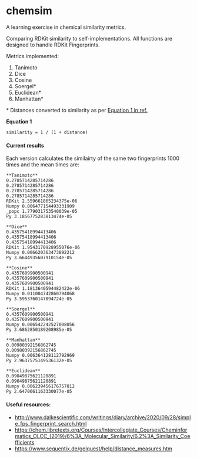 # chemsim

A learning exercise in chemical similarity metrics.

Comparing RDKit similarity to self-implementations. All functions are designed to handle RDKit Fingerprints.

Metrics implemented:

1. Tanimoto
2. Dice
3. Cosine
4. Soergel\*
5. Euclidean\*
6. Manhattan\*

\* Distances converted to similarity as per [Equation 1 in ref.](https://jcheminf.biomedcentral.com/articles/10.1186/s13321-015-0069-3)

**Equation 1**

```
similarity = 1 / (1 + distance)
```

#### Current results

Each version calculates the similairty of the same two fingerprints 1000 times and the mean times are:

```
**Tanimoto**
0.2785714285714286
0.2785714285714286
0.2785714285714286
0.2785714285714286
RDKit 2.559661865234375e-06
Numpy 0.006477154493331909
_popc 1.779031753540039e-05
Py 3.1856775283813474e-05

**Dice**
0.43575418994413406
0.43575418994413406
0.43575418994413406
RDKit 1.9543170928955076e-06
Numpy 0.006620363473892212
Py 3.6644935607910154e-05

**Cosine**
0.4357609900500941
0.4357609900500941
0.4357609900500941
RDKit 1.1813640594482422e-06
Numpy 0.011004742860794068
Py 3.5953760147094724e-05

**Soergel**
0.4357609900500941
0.4357609900500941
Numpy 0.006542242527008056
Py 3.6862850189208985e-05

**Manhattan**
0.00980392156862745
0.00980392156862745
Numpy 0.006364128112792969
Py 2.9637575149536132e-05

**Euclidean**
0.09049875621120891
0.09049875621120891
Numpy 0.006239456176757812
Py 2.6470661163330077e-05
```

#### Useful resources:

- http://www.dalkescientific.com/writings/diary/archive/2020/09/28/simple_fps_fingerprint_search.html
- https://chem.libretexts.org/Courses/Intercollegiate_Courses/Cheminformatics_OLCC_(2019)/6%3A_Molecular_Similarity/6.2%3A_Similarity_Coefficients
- https://www.sequentix.de/gelquest/help/distance_measures.htm
